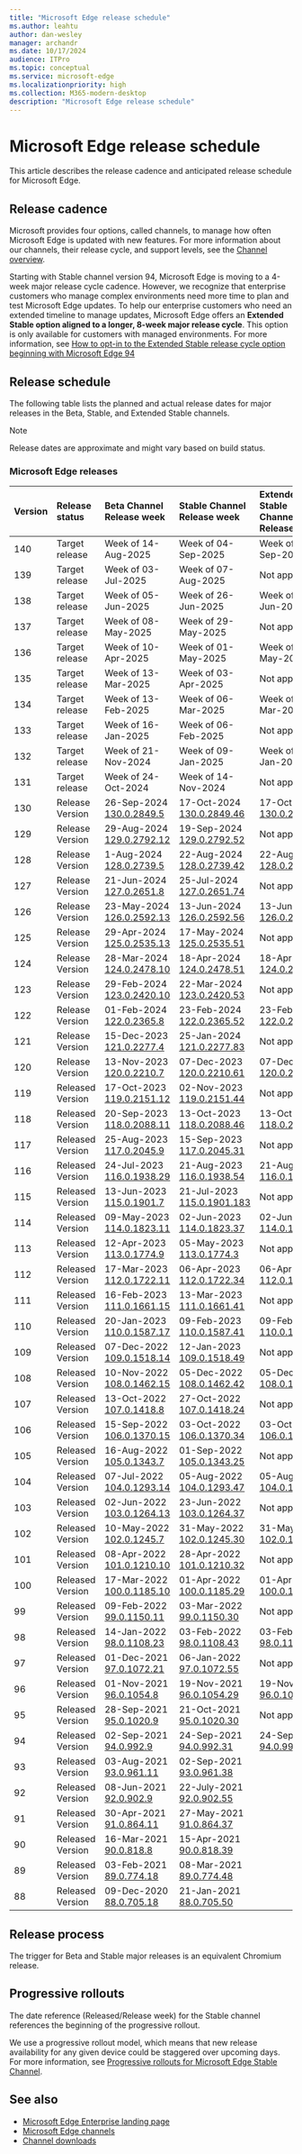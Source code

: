 ```yaml
---
title: "Microsoft Edge release schedule"
ms.author: leahtu
author: dan-wesley
manager: archandr
ms.date: 10/17/2024
audience: ITPro
ms.topic: conceptual
ms.service: microsoft-edge
ms.localizationpriority: high
ms.collection: M365-modern-desktop
description: "Microsoft Edge release schedule"
---
```


# Microsoft Edge release schedule

This article describes the release cadence and anticipated release schedule for Microsoft Edge.

## Release cadence

Microsoft provides four options, called channels, to manage how often Microsoft Edge is updated with new features. For more information about our channels, their release cycle, and support levels, see the [Channel overview](./microsoft-edge-channels.md#channel-overview).

Starting with Stable channel version 94, Microsoft Edge is moving to a 4-week major release cycle cadence. However, we recognize that enterprise customers who manage complex environments need more time to plan and test Microsoft Edge updates. To help our enterprise customers who need an extended timeline to manage updates, Microsoft Edge offers an **Extended Stable option aligned to a longer, 8-week major release cycle**. This option is only available for customers with managed environments. For more information, see [How to opt-in to the Extended Stable release cycle option beginning with Microsoft Edge 94](https://blogs.windows.com/msedgedev/2021/07/15/opt-in-extended-stable-release-cycle/)

## Release schedule

The following table lists the planned and actual release dates for major releases in the Beta, Stable, and Extended Stable channels.

> [!NOTE]
> Release dates are approximate and might vary based on build status.

### Microsoft Edge releases

| Version | Release status | Beta Channel<br>Release week | Stable Channel<br>Release week | Extended Stable Channel<br>Release week |
|:-----|:-----|:-----|:-----|:-----|
| 140 | Target release | Week of 14-Aug-2025 | Week of 04-Sep-2025 | Week of 04-Sep-2025 |
| 139 | Target release | Week of 03-Jul-2025 | Week of 07-Aug-2025 | Not applicable |
| 138 | Target release | Week of 05-Jun-2025 | Week of 26-Jun-2025 | Week of 26-Jun-2025 |
| 137 | Target release | Week of 08-May-2025 | Week of 29-May-2025 | Not applicable |
| 136 | Target release | Week of 10-Apr-2025 | Week of 01-May-2025 | Week of 01-May-2025 |
| 135 | Target release | Week of 13-Mar-2025 | Week of 03-Apr-2025 | Not applicable |
| 134 | Target release | Week of 13-Feb-2025 | Week of 06-Mar-2025 | Week of 06-Mar-2025 |
| 133 | Target release | Week of 16-Jan-2025 | Week of 06-Feb-2025 | Not applicable |
| 132 | Target release | Week of 21-Nov-2024 | Week of 09-Jan-2025 | Week of 09-Jan-2025 |
| 131 | Target release | Week of 24-Oct-2024 | Week of 14-Nov-2024 | Not applicable |
| 130 | Release<br>Version | 26-Sep-2024<br>[130.0.2849.5](/deployedge/microsoft-edge-relnote-beta-channel#version-130028495-september-26-2024) | 17-Oct-2024<br>[130.0.2849.46](/deployedge/microsoft-edge-relnote-stable-channel#version-1300284946-october-17-2024) | 17-Oct-2024<br>[130.0.2849.46](/deployedge/microsoft-edge-relnote-stable-channel#version-1300284946-october-17-2024) |
| 129 | Release<br>Version | 29-Aug-2024<br>[129.0.2792.12](/deployedge/microsoft-edge-relnote-beta-channel#version-1290279212-august-29-2024) | 19-Sep-2024<br>[129.0.2792.52](/deployedge/microsoft-edge-relnote-stable-channel#version-1290279252-september-19-2024) | Not applicable |
| 128 | Release<br>Version | 1-Aug-2024<br>[128.0.2739.5](/deployedge/microsoft-edge-relnote-beta-channel#version-128027395-august-1-2024) | 22-Aug-2024<br>[128.0.2739.42](/deployedge/microsoft-edge-relnote-stable-channel#version-1280273942-august-22-2024) | 22-Aug-2024<br>[128.0.2739.42](/deployedge/microsoft-edge-relnote-stable-channel#version-1280273942-august-22-2024) |
| 127 | Release<BR>Version | 21-Jun-2024<br>[127.0.2651.8](/deployedge/microsoft-edge-relnote-beta-channel#version-127026518-june-21-2024) | 25-Jul-2024<br>[127.0.2651.74](/deployedge/microsoft-edge-relnote-stable-channel#version-1270265174-july-25-2024) | Not applicable |
| 126 | Release<BR>Version | 23-May-2024<br>[126.0.2592.13](/deployedge/microsoft-edge-relnote-archive-beta-channel#version-1260259213-may-23-2024) | 13-Jun-2024<br>[126.0.2592.56](/deployedge/microsoft-edge-relnote-stable-channel#version-1260259256-june-13-2024) | 13-Jun-2024<br>[126.0.2592.56](/deployedge/microsoft-edge-relnote-stable-channel#version-1260259256-june-13-2024) |
| 125 | Release<BR>Version | 29-Apr-2024<br>[125.0.2535.13](/deployedge/microsoft-edge-relnote-archive-beta-channel#version-1250253513-april-29-2024) | 17-May-2024<br>[125.0.2535.51](/deployedge/microsoft-edge-relnote-archive-stable-channel#version-1250253551-may-17-2024) | Not applicable |
| 124 | Release<BR>Version | 28-Mar-2024<br>[124.0.2478.10](/deployedge/microsoft-edge-relnote-archive-beta-channel#version-1240247810-march-28-2024) | 18-Apr-2024<br>[124.0.2478.51](/deployedge/microsoft-edge-relnote-archive-stable-channel#version-1240247851-april-18-2024) | 18-Apr-2024<br>[124.0.2478.51](/deployedge/microsoft-edge-relnote-archive-stable-channel#version-1240247851-april-18-2024) |
| 123 | Release<BR>Version | 29-Feb-2024<br>[123.0.2420.10](/deployedge/microsoft-edge-relnote-archive-beta-channel#version-1230242010-february-29-2024) | 22-Mar-2024<br>[123.0.2420.53](/deployedge/microsoft-edge-relnote-archive-stable-channel#version-1230242053--march-22-2024) | Not applicable |
| 122 | Release<BR>Version | 01-Feb-2024<br>[122.0.2365.8](/deployedge/microsoft-edge-relnote-archive-beta-channel#version-122023658-february-1-2024) | 23-Feb-2024<br>[122.0.2365.52](/deployedge/microsoft-edge-relnote-archive-stable-channel#version-1220236552-february-23-2024) | 23-Feb-2024<br>[122.0.2365.52](/deployedge/microsoft-edge-relnote-archive-stable-channel#version-1220236552-february-23-2024) |
| 121 | Release<br>Version| 15-Dec-2023<br>[121.0.2277.4](/deployedge/microsoft-edge-relnote-archive-beta-channel#version-121022774-december-15-2023) | 25-Jan-2024<br>[121.0.2277.83](/deployedge/microsoft-edge-relnote-archive-stable-channel#version-1210227783-january-25-2024) | Not applicable |
| 120 | Release<br>Version | 13-Nov-2023<br>[120.0.2210.7](/deployedge/microsoft-edge-relnote-archive-beta-channel#version-120022107-november-13-2023) | 07-Dec-2023<br>[120.0.2210.61](/deployedge/microsoft-edge-relnote-archive-stable-channel#version-1200221061-december-7-2023) | 07-Dec-2023<br>[120.0.2210.61](/deployedge/microsoft-edge-relnote-archive-stable-channel#version-1200221061-december-7-2023) |
| 119 | Released<br>Version | 17-Oct-2023<br>[119.0.2151.12](/deployedge/microsoft-edge-relnote-archive-beta-channel#version-1190215112-october-17-2023) | 02-Nov-2023<br>[119.0.2151.44](/deployedge/microsoft-edge-relnote-archive-stable-channel#version-1190215144-november-2-2023) | Not applicable |
| 118 |Released<br>Version | 20-Sep-2023<br>[118.0.2088.11](/deployedge/microsoft-edge-relnote-archive-beta-channel#version-1180208811-september-20-2023) | 13-Oct-2023<br>[118.0.2088.46](/deployedge/microsoft-edge-relnote-archive-stable-channel#version-1180208846-october-13-2023) | 13-Oct-2023<br>[118.0.2088.46](/deployedge/microsoft-edge-relnote-stable-channel#version-1180208846-october-13-2023) |
| 117 | Released<br>Version | 25-Aug-2023<br>[117.0.2045.9](/deployedge/microsoft-edge-relnote-archive-beta-channel#version-117020459-august-24-2023) | 15-Sep-2023<br>[117.0.2045.31](/deployedge/microsoft-edge-relnote-archive-stable-channel#version-1170204531-september-15) | Not applicable |
| 116 | Released<br>Version  | 24-Jul-2023<br>[116.0.1938.29](/deployedge/microsoft-edge-relnote-archive-beta-channel#version-1160193829-july-24-2023) | 21-Aug-2023<br>[116.0.1938.54](/deployedge/microsoft-edge-relnote-archive-stable-channel#version-1160193854-august-21-2023)| 21-Aug-2023<br>[116.0.1938.54](/deployedge/microsoft-edge-relnote-stable-channel#version-1160193854-august-21-2023) |
| 115 | Released<br>Version | 13-Jun-2023<br>[115.0.1901.7](/deployedge/microsoft-edge-relnote-archive-beta-channel#version-115019017-june-13-2023) | 21-Jul-2023<br>[115.0.1901.183](/deployedge/microsoft-edge-relnote-archive-stable-channel#version-11501901183-july-21-2023) | Not applicable |
| 114 | Released<br>Version | 09-May-2023<br>[114.0.1823.11](/deployedge/microsoft-edge-relnote-archive-beta-channel#version-1140182311-may-9-2023) | 02-Jun-2023<br>[114.0.1823.37](/deployedge/microsoft-edge-relnote-archive-stable-channel#version-1140182337-june-2-2023) | 02-Jun-2023<br>[114.0.1823.37](/deployedge/microsoft-edge-relnote-archive-stable-channel#version-1140182337-june-2-2023) |
| 113 | Released<br>Version | 12-Apr-2023<br>[113.0.1774.9](/deployedge/microsoft-edge-relnote-archive-beta-channel#version-113017749-april-12-2023) | 05-May-2023<br>[113.0.1774.3](/deployedge/microsoft-edge-relnote-archive-stable-channel#1130177435-may-5-2023) | Not applicable |
| 112 | Released<br>Version | 17-Mar-2023<br>[112.0.1722.11](/deployedge/microsoft-edge-relnote-archive-beta-channel?branch=pr-en-us-2604) | 06-Apr-2023<br>[112.0.1722.34](/deployedge/microsoft-edge-relnote-archive-stable-channel#version-1120172234-april-6-2023)| 06-Apr-2023<br>[112.0.1722.34](/deployedge/microsoft-edge-relnote-archive-stable-channel#version-1120172234-april-6-2023) |
| 111 | Released<br>Version | 16-Feb-2023<br>[111.0.1661.15](/deployedge/microsoft-edge-relnote-archive-beta-channel#version-1110166115-february-16-2023)| 13-Mar-2023<br>[111.0.1661.41](/deployedge/microsoft-edge-relnote-archive-stable-channel?branch=pr-en-us-2597#version-1110166141-march-13-2023) | Not applicable |
| 110 | Released<br>Version | 20-Jan-2023<br>[110.0.1587.17](/deployedge/microsoft-edge-relnote-archive-beta-channel#version-1100158717-january-20-2023) | 09-Feb-2023<br>[110.0.1587.41](/deployedge/microsoft-edge-relnote-archive-stable-channel#version-1100158741-february-9-2023) | 09-Feb-2023<br>[110.0.1587.41](/deployedge/microsoft-edge-relnote-archive-stable-channel#version-1100158741-february-9-2023) |
| 109 | Released<br>Version | 07-Dec-2022<br>[109.0.1518.14](/DeployEdge/microsoft-edge-relnote-archive-beta-channel#version-1090151814-december-07-2022) | 12-Jan-2023<br>[109.0.1518.49](/deployedge/microsoft-edge-relnote-archive-stable-channel#version-1090151849-january-12-2023) | Not applicable |
| 108 | Released <br>Version | 10-Nov-2022<br>[108.0.1462.15](/DeployEdge/microsoft-edge-relnote-archive-beta-channel#version-1080146215-november-10-2022) | 05-Dec-2022<br>[108.0.1462.42](/deployedge/microsoft-edge-relnote-stable-channel#version-1080146242-december-5-2022) | 05-Dec-2022<br>[108.0.1462.42](/deployedge/microsoft-edge-relnote-archive-stable-channel#version-1080146242-december-5-2022) |
| 107 | Released<br>Version | 13-Oct-2022<br>[107.0.1418.8](/deployedge/microsoft-edge-relnote-archive-beta-channel#version-107014188-october-13-2022) | 27-Oct-2022<br>[107.0.1418.24](/deployedge/microsoft-edge-relnote-archive-stable-channel#version-1070141824-october-27-2022)| Not applicable |
| 106 |Released<br>Version | 15-Sep-2022<br>[106.0.1370.15](/deployedge/microsoft-edge-relnote-archive-beta-channel#version-1060137015-september-15-2022) | 03-Oct-2022<br>[106.0.1370.34](/deployedge/microsoft-edge-relnote-archive-stable-channel#version-1060137034-october-3-2022) | 03-Oct-2022<br>[106.0.1370.34](/deployedge/microsoft-edge-relnote-archive-stable-channel#version-1060137034-october-3-2022) |
| 105 | Released<br>Version | 16-Aug-2022<br>[105.0.1343.7](/deployedge/microsoft-edge-relnote-archive-beta-channel#version-105013437-august-16-2022) | 01-Sep-2022<br>[105.0.1343.25](/deployedge/microsoft-edge-relnote-archive-stable-channel#version-1050134325-september-1-2022) | Not applicable |
| 104 | Released<br>Version | 07-Jul-2022<br>[104.0.1293.14](/DeployEdge/microsoft-edge-relnote-archive-beta-channel#version-1040129314-july-7) | 05-Aug-2022<br>[104.0.1293.47](/deployedge/microsoft-edge-relnote-archive-stable-channel#version-1040129347-august-5) | 05-Aug-2022<br>[104.0.1293.47](/deployedge/microsoft-edge-relnote-archive-stable-channel#version-1040129347-august-5) |
| 103 | Released<br>Version | 02-Jun-2022<br>[103.0.1264.13](/deployedge/microsoft-edge-relnote-archive-beta-channel#version-1030126413-june-2) | 23-Jun-2022<br>[103.0.1264.37](/deployedge/microsoft-edge-relnote-archive-stable-channel#version-1030126437-june-23) | Not applicable |
| 102 | Released<br>Version | 10-May-2022<br>[102.0.1245.7](/deployedge/microsoft-edge-relnote-archive-beta-channel#version-102012457-may-10) | 31-May-2022<br>[102.0.1245.30](/deployedge/microsoft-edge-relnote-archive-stable-channel?branch=pr-en-us-2076#version-1020124530-may-31-2022) | 31-May-2022<br>[102.0.1245.30](/deployedge/microsoft-edge-relnote-archive-stable-channel#version-1020124530-may-31) |
| 101 | Released<br>Version | 08-Apr-2022<br>[101.0.1210.10](/deployedge/microsoft-edge-relnote-archive-beta-channel#version-1010121010-april-8) | 28-Apr-2022<br>[101.0.1210.32](/deployedge/microsoft-edge-relnote-archive-stable-channel#version-1010121032-april-28) | Not applicable |
| 100 | Released<br>Version | 17-Mar-2022<br>[100.0.1185.10](/deployedge/microsoft-edge-relnote-archive-beta-channel#version-1000118510-march-17) | 01-Apr-2022<br>[100.0.1185.29](/deployedge/microsoft-edge-relnote-archive-stable-channel#version-1000118529-april-1) | 01-Apr-2022<br>[100.0.1185.29](/deployedge/microsoft-edge-relnote-archive-stable-channel#version-1000118529-april-1) |
| 99 | Released<br>Version | 09-Feb-2022<br>[99.0.1150.11](/deployedge/microsoft-edge-relnote-archive-beta-channel#version-990115011-february-9) | 03-Mar-2022<br>[99.0.1150.30](/deployedge/microsoft-edge-relnote-archive-stable-channel#version-990115030-march-3) | Not applicable  |
| 98 | Released<br>Version | 14-Jan-2022<br>[98.0.1108.23](/deployedge/microsoft-edge-relnote-archive-beta-channel#version-980110823-january-14) | 03-Feb-2022<br>[98.0.1108.43](/deployedge/microsoft-edge-relnote-archive-stable-channel?branch=pr-en-us-1449#version-980110843-february-3) | 03-Feb-2022<br>[98.0.1108.43](/deployedge/microsoft-edge-relnote-archive-stable-channel?branch=pr-en-us-1449#version-980110843-february-3) |
| 97 | Released<br>Version | 01-Dec-2021<br>[97.0.1072.21](/deployedge/microsoft-edge-relnote-archive-beta-channel#version-970107221-december-1) | 06-Jan-2022<br>[97.0.1072.55](/deployedge/microsoft-edge-relnote-archive-stable-channel#version-970107255-january-6)| Not applicable  |
| 96 | Released<br>Version  | 01-Nov-2021<br>[96.0.1054.8](/DeployEdge/microsoft-edge-relnote-archive-beta-channel?branch=pr-en-us-1163#version-96010548-november-1) | 19-Nov-2021<br>[96.0.1054.29](/deployedge/microsoft-edge-relnote-archive-stable-channel#version-960105429-november-19) | 19-Nov-2021<br>[96.0.1054.29](/deployedge/microsoft-edge-relnote-archive-stable-channel#version-960105429-november-19) |
| 95 | Released<br>Version | 28-Sep-2021<br>[95.0.1020.9](/deployedge/microsoft-edge-relnote-archive-beta-channel#version-95010209-September-28) | 21-Oct-2021<br>[95.0.1020.30](/deployedge/microsoft-edge-relnote-archive-stable-channel#version-950102030-october-21) | Not applicable |
| 94 | Released<br>Version | 02-Sep-2021<br>[94.0.992.9](/deployedge/microsoft-edge-relnote-archive-beta-channel#version-9409929-September-02) | 24-Sep-2021<BR>[94.0.992.31](/deployedge/microsoft-edge-relnote-archive-stable-channel#version-94099231-September-24) | 24-Sep-2021<BR>[94.0.992.31](/deployedge/microsoft-edge-relnote-archive-stable-channel#version-94099231-September-24) |
| 93 | Released<br>Version | 03-Aug-2021<br>[93.0.961.11](/deployedge/microsoft-edge-relnote-beta-channel#version-93096111-August-03) | 02-Sep-2021<BR>[93.0.961.38](/deployedge/microsoft-edge-relnote-archive-stable-channel#version-93096138-September-02) |  |
| 92 | Released<br>Version | 08-Jun-2021<br>[92.0.902.9](/deployedge/microsoft-edge-relnote-archive-beta-channel#version-9209029-june-08) | 22-July-2021<BR>[92.0.902.55](/deployedge/microsoft-edge-relnote-archive-stable-channel#version-92090255-july-22) |  |
| 91 | Released<br>Version | 30-Apr-2021<br>[91.0.864.11](/deployedge/microsoft-edge-relnote-archive-beta-channel#version-91086411-april-30) | 27-May-2021<BR>[91.0.864.37](/deployedge/microsoft-edge-relnote-archive-stable-channel#version-91086437-may-27) |  |
| 90 | Released<br>Version | 16-Mar-2021<br>[90.0.818.8](/deployedge/microsoft-edge-relnote-archive-beta-channel#version-9008188-march-16)  | 15-Apr-2021<BR>[90.0.818.39](/deployedge/microsoft-edge-relnote-archive-stable-channel#version-90081839-april-15) |  |
| 89 | Released<br>Version | 03-Feb-2021<br>[89.0.774.18](/deployedge/microsoft-edge-relnote-archive-beta-channel#version-89077418-february-3) | 08-Mar-2021<br>[89.0.774.48](/deployedge/microsoft-edge-relnote-archive-stable-channel#version-89077448-march-8) |  |
| 88 | Released<br>Version | 09-Dec-2020<br>[88.0.705.18](/deployedge/microsoft-edge-relnote-archive-beta-channel#version-88070518-december-9) | 21-Jan-2021<br>[88.0.705.50](/deployedge/microsoft-edge-relnote-archive-stable-channel#version-88070550-january-21)|  |

## Release process

The trigger for Beta and Stable major releases is an equivalent Chromium release.

## Progressive rollouts

The date reference (Released/Release week) for the Stable channel references the beginning of the progressive rollout.

We use a progressive rollout model, which means that new release availability for any given device could be staggered over upcoming days. For more information, see [Progressive rollouts for Microsoft Edge Stable Channel](/deployedge/microsoft-edge-update-progressive-rollout).

## See also

- [Microsoft Edge Enterprise landing page](https://aka.ms/EdgeEnterprise)
- [Microsoft Edge channels](/deployedge/microsoft-edge-channels)
- [Channel downloads](https://www.microsoft.com/edge/business/download)
